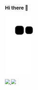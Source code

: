 ### Hi there 👋

<!--
**miyazatojj/miyazatojj** is a ✨ _special_ ✨ repository because its `README.md` (this file) appears on your GitHub profile.

Here are some ideas to get you started:

- 🔭 I’m currently working on ...
- 🌱 I’m currently learning ...
- 👯 I’m looking to collaborate on ...
- 🤔 I’m looking for help with ...
- 💬 Ask me about ...
- 📫 How to reach me: ...
- 😄 Pronouns: ...
- ⚡ Fun fact: ...
-->

![Snake animation](https://github.com/miyazatojj/miyazatojj/blob/output/github-contribution-grid-snake.svg)

<div>
<a href="https://github.com/miyazatojj">
<img height="180em" src="https://github-readme-stats.vercel.app/api/top-langs/?username=miyazato&layout=compact&langs_count=7&theme=tokyonight"/>
<img height="180em" src="https://github-readme-stats.vercel.app/api?username=miyazatojj&show_icons=true&theme=tokyonight&include_all_commits=true&count_private=true"/>
</div>
  
